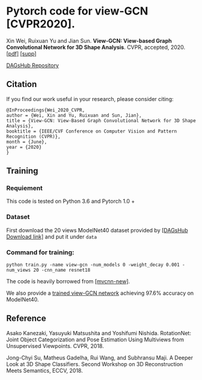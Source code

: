 # Pytorch code for view-GCN [CVPR2020].

Xin Wei, Ruixuan Yu and Jian Sun. **View-GCN: View-based Graph Convolutional Network for 3D Shape Analysis**. CVPR, accepted, 2020. [[pdf]](http://openaccess.thecvf.com/content_CVPR_2020/papers/Wei_View-GCN_View-Based_Graph_Convolutional_Network_for_3D_Shape_Analysis_CVPR_2020_paper.pdf) [[supp]](http://openaccess.thecvf.com/content_CVPR_2020/supplemental/Wei_View-GCN_View-Based_Graph_CVPR_2020_supplemental.pdf)

[DAGsHub Repository](https://dagshub.com/Bharat-mtr/view-GCN)

## Citation
If you find our work useful in your research, please consider citing:
```
@InProceedings{Wei_2020_CVPR,
author = {Wei, Xin and Yu, Ruixuan and Sun, Jian},
title = {View-GCN: View-Based Graph Convolutional Network for 3D Shape Analysis},
booktitle = {IEEE/CVF Conference on Computer Vision and Pattern Recognition (CVPR)},
month = {June},
year = {2020}
}
```

## Training

### Requiement

This code is tested on Python 3.6 and Pytorch 1.0 + 

### Dataset

First download the 20 views ModelNet40 dataset provided by [[DAGsHub Download link]](https://dagshub.com/Bharat-mtr/view-GCN/src/master/data) and put it under `data`



### Command for training:

`python train.py -name view-gcn -num_models 0 -weight_decay 0.001 -num_views 20 -cnn_name resnet18`

The code is heavily borrowed from [[mvcnn-new]](https://github.com/jongchyisu/mvcnn_pytorch).

We also provide a [trained view-GCN network](https://dagshub.com/Bharat-mtr/view-GCN/src/master/model_weight) achieving 97.6% accuracy on ModelNet40.

## Reference
Asako Kanezaki, Yasuyuki Matsushita and Yoshifumi Nishida. RotationNet: Joint Object Categorization and Pose Estimation Using Multiviews from Unsupervised Viewpoints. CVPR, 2018.

Jong-Chyi Su, Matheus Gadelha, Rui Wang, and Subhransu Maji. A Deeper Look at 3D Shape Classifiers. Second Workshop on 3D Reconstruction Meets Semantics, ECCV, 2018.

